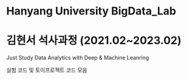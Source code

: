 # Hanyang University BigData_Lab
# 김현서 석사과정 (2021.02~2023.02)

Just Study Data Analytics with Deep & Machine Leanring

실험 코드 및 토이프로젝트 코드 모음 

